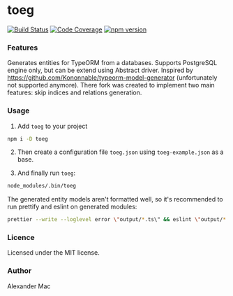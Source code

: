 # toeg

[![Build Status](https://github.com/AlexanderMac/toeg/workflows/CI/badge.svg)](https://github.com/AlexanderMac/toeg/actions?query=workflow%3ACI)
[![Code Coverage](https://codecov.io/gh/AlexanderMac/toeg/branch/master/graph/badge.svg)](https://codecov.io/gh/AlexanderMac/toeg)
[![npm version](https://badge.fury.io/js/toeg.svg)](https://badge.fury.io/js/toeg)

### Features
Generates entities for TypeORM from a databases. Supports PostgreSQL engine only, but can be extend using Abstract driver.
Inspired by https://github.com/Kononnable/typeorm-model-generator (unfortunately not supported anymore). There fork was created to implement two main features: skip indices and relations generation.

### Usage
1. Add `toeg` to your project
```sh
npm i -D toeg
```

2. Then create a configuration file `toeg.json` using `toeg-example.json` as a base.

3. And finally run `toeg`:
```sh
node_modules/.bin/toeg
```

The generated entity models aren't formatted well, so it's recommended to run prettify and eslint on generated modules:
```sh
prettier --write --loglevel error \"output/*.ts\" && eslint \"output/*.ts\" --fix --quiet
```

### Licence
Licensed under the MIT license.

### Author
Alexander Mac
